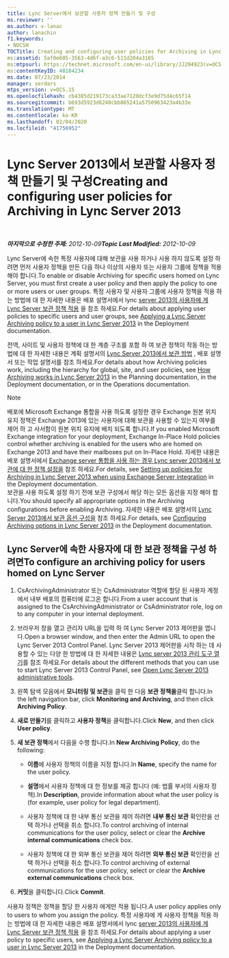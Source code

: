 ```yaml
---
title: Lync Server에서 보관할 사용자 정책 만들기 및 구성
ms.reviewer: ''
ms.author: v-lanac
author: lanachin
f1.keywords:
- NOCSH
TOCTitle: Creating and configuring user policies for Archiving in Lync Server
ms:assetid: 5af0e605-3563-4d6f-a3c6-511d204a3165
ms:mtpsurl: https://technet.microsoft.com/en-us/library/JJ204923(v=OCS.15)
ms:contentKeyID: 48184234
ms.date: 07/23/2014
manager: serdars
mtps_version: v=OCS.15
ms.openlocfilehash: cb4385d219173ca33ae7120dcf3e9d75d4c65f14
ms.sourcegitcommit: b693d5923d6240cbb865241a5750963423a4b33e
ms.translationtype: MT
ms.contentlocale: ko-KR
ms.lasthandoff: 02/04/2020
ms.locfileid: "41756952"
---
```

<div data-xmlns="http://www.w3.org/1999/xhtml">

<div class="topic" data-xmlns="http://www.w3.org/1999/xhtml" data-msxsl="urn:schemas-microsoft-com:xslt" data-cs="http://msdn.microsoft.com/en-us/">

<div data-asp="http://msdn2.microsoft.com/asp">

# <a name="creating-and-configuring-user-policies-for-archiving-in-lync-server-2013"></a><span data-ttu-id="da461-102">Lync Server 2013에서 보관할 사용자 정책 만들기 및 구성</span><span class="sxs-lookup"><span data-stu-id="da461-102">Creating and configuring user policies for Archiving in Lync Server 2013</span></span>

</div>

<div id="mainSection">

<div id="mainBody">

<span> </span>

<span data-ttu-id="da461-103">_**마지막으로 수정한 주제:** 2012-10-09_</span><span class="sxs-lookup"><span data-stu-id="da461-103">_**Topic Last Modified:** 2012-10-09_</span></span>

<span data-ttu-id="da461-104">Lync Server에 속한 특정 사용자에 대해 보관을 사용 하거나 사용 하지 않도록 설정 하려면 먼저 사용자 정책을 만든 다음 하나 이상의 사용자 또는 사용자 그룹에 정책을 적용 해야 합니다.</span><span class="sxs-lookup"><span data-stu-id="da461-104">To enable or disable Archiving for specific users homed on Lync Server, you must first create a user policy and then apply the policy to one or more users or user groups.</span></span> <span data-ttu-id="da461-105">특정 사용자 및 사용자 그룹에 사용자 정책을 적용 하는 방법에 대 한 자세한 내용은 배포 설명서에서 lync [server 2013의 사용자에 게 Lync Server 보관 정책 적용](lync-server-2013-applying-a-lync-server-archiving-policy-to-a-user.md) 을 참조 하세요.</span><span class="sxs-lookup"><span data-stu-id="da461-105">For details about applying user policies to specific users and user groups, see [Applying a Lync Server Archiving policy to a user in Lync Server 2013](lync-server-2013-applying-a-lync-server-archiving-policy-to-a-user.md) in the Deployment documentation.</span></span>

<span data-ttu-id="da461-106">전역, 사이트 및 사용자 정책에 대 한 계층 구조를 포함 하 여 보관 정책이 작동 하는 방법에 대 한 자세한 내용은 계획 설명서의 [Lync Server 2013에서 보관 방법](lync-server-2013-how-archiving-works.md) , 배포 설명서 또는 작업 설명서를 참조 하세요.</span><span class="sxs-lookup"><span data-stu-id="da461-106">For details about how Archiving policies work, including the hierarchy for global, site, and user policies, see [How Archiving works in Lync Server 2013](lync-server-2013-how-archiving-works.md) in the Planning documentation, in the Deployment documentation, or in the Operations documentation.</span></span>

<div>


> [!NOTE]
> <span data-ttu-id="da461-107">배포에 Microsoft Exchange 통합을 사용 하도록 설정한 경우 Exchange 원본 위치 유지 정책은 Exchange 2013에 있는 사용자에 대해 보관을 사용할 수 있는지 여부를 제어 하 고 사서함이 원본 위치 유지에 배치 되도록 합니다.</span><span class="sxs-lookup"><span data-stu-id="da461-107">If you enabled Microsoft Exchange integration for your deployment, Exchange In-Place Hold policies control whether archiving is enabled for the users who are homed on Exchange 2013 and have their mailboxes put on In-Place Hold.</span></span> <span data-ttu-id="da461-108">자세한 내용은 배포 설명서에서 <A href="lync-server-2013-setting-up-policies-for-archiving-when-using-exchange-server-integration.md">Exchange server 통합을 사용 하는 경우 Lync server 2013에서 보관에 대 한 정책 설정을</A> 참조 하세요.</span><span class="sxs-lookup"><span data-stu-id="da461-108">For details, see <A href="lync-server-2013-setting-up-policies-for-archiving-when-using-exchange-server-integration.md">Setting up policies for Archiving in Lync Server 2013 when using Exchange Server integration</A> in the Deployment documentation.</span></span><BR><span data-ttu-id="da461-109">보관을 사용 하도록 설정 하기 전에 보관 구성에서 해당 하는 모든 옵션을 지정 해야 합니다.</span><span class="sxs-lookup"><span data-stu-id="da461-109">You should specify all appropriate options in the Archiving configurations before enabling Archiving.</span></span> <span data-ttu-id="da461-110">자세한 내용은 배포 설명서의 <A href="lync-server-2013-configuring-archiving-options.md">Lync Server 2013에서 보관 옵션 구성을</A> 참조 하세요.</span><span class="sxs-lookup"><span data-stu-id="da461-110">For details, see <A href="lync-server-2013-configuring-archiving-options.md">Configuring Archiving options in Lync Server 2013</A> in the Deployment documentation.</span></span>



</div>

<div>

## <a name="to-configure-an-archiving-policy-for-users-homed-on-lync-server"></a><span data-ttu-id="da461-111">Lync Server에 속한 사용자에 대 한 보관 정책을 구성 하려면</span><span class="sxs-lookup"><span data-stu-id="da461-111">To configure an archiving policy for users homed on Lync Server</span></span>

1.  <span data-ttu-id="da461-112">CsArchivingAdministrator 또는 CsAdministrator 역할에 할당 된 사용자 계정에서 내부 배포의 컴퓨터에 로그온 합니다.</span><span class="sxs-lookup"><span data-stu-id="da461-112">From a user account that is assigned to the CsArchivingAdministrator or CsAdministrator role, log on to any computer in your internal deployment.</span></span>

2.  <span data-ttu-id="da461-113">브라우저 창을 열고 관리자 URL을 입력 하 여 Lync Server 2013 제어판을 엽니다.</span><span class="sxs-lookup"><span data-stu-id="da461-113">Open a browser window, and then enter the Admin URL to open the Lync Server 2013 Control Panel.</span></span> <span data-ttu-id="da461-114">Lync Server 2013 제어판을 시작 하는 데 사용할 수 있는 다양 한 방법에 대 한 자세한 내용은 [Lync server 2013 관리 도구 열기](lync-server-2013-open-lync-server-administrative-tools.md)를 참조 하세요.</span><span class="sxs-lookup"><span data-stu-id="da461-114">For details about the different methods that you can use to start Lync Server 2013 Control Panel, see [Open Lync Server 2013 administrative tools](lync-server-2013-open-lync-server-administrative-tools.md).</span></span>

3.  <span data-ttu-id="da461-115">왼쪽 탐색 모음에서 **모니터링 및 보관**을 클릭 한 다음 **보관 정책을**클릭 합니다.</span><span class="sxs-lookup"><span data-stu-id="da461-115">In the left navigation bar, click **Monitoring and Archiving**, and then click **Archiving Policy**.</span></span>

4.  <span data-ttu-id="da461-116">**새로 만들기**를 클릭하고 **사용자 정책**을 클릭합니다.</span><span class="sxs-lookup"><span data-stu-id="da461-116">Click **New**, and then click **User policy**.</span></span>

5.  <span data-ttu-id="da461-117">**새 보관 정책**에서 다음을 수행 합니다.</span><span class="sxs-lookup"><span data-stu-id="da461-117">In **New Archiving Policy**, do the following:</span></span>
    
      - <span data-ttu-id="da461-118">**이름**에 사용자 정책의 이름을 지정 합니다.</span><span class="sxs-lookup"><span data-stu-id="da461-118">In **Name**, specify the name for the user policy.</span></span>
    
      - <span data-ttu-id="da461-119">**설명**에서 사용자 정책에 대 한 정보를 제공 합니다 (예: 법률 부서의 사용자 정책).</span><span class="sxs-lookup"><span data-stu-id="da461-119">In **Description**, provide information about what the user policy is (for example, user policy for legal department).</span></span>
    
      - <span data-ttu-id="da461-120">사용자 정책에 대 한 내부 통신 보관을 제어 하려면 **내부 통신 보관** 확인란을 선택 하거나 선택을 취소 합니다.</span><span class="sxs-lookup"><span data-stu-id="da461-120">To control archiving of internal communications for the user policy, select or clear the **Archive internal communications** check box.</span></span>
    
      - <span data-ttu-id="da461-121">사용자 정책에 대 한 외부 통신 보관을 제어 하려면 **외부 통신 보관** 확인란을 선택 하거나 선택을 취소 합니다.</span><span class="sxs-lookup"><span data-stu-id="da461-121">To control archiving of external communications for the user policy, select or clear the **Archive external communications** check box.</span></span>

6.  <span data-ttu-id="da461-122">**커밋**을 클릭합니다.</span><span class="sxs-lookup"><span data-stu-id="da461-122">Click **Commit**.</span></span>

<span data-ttu-id="da461-123">사용자 정책은 정책을 할당 한 사용자 에게만 적용 됩니다.</span><span class="sxs-lookup"><span data-stu-id="da461-123">A user policy applies only to users to whom you assign the policy.</span></span> <span data-ttu-id="da461-124">특정 사용자에 게 사용자 정책을 적용 하는 방법에 대 한 자세한 내용은 배포 설명서에서 lync [server 2013의 사용자에 게 Lync Server 보관 정책 적용](lync-server-2013-applying-a-lync-server-archiving-policy-to-a-user.md) 을 참조 하세요.</span><span class="sxs-lookup"><span data-stu-id="da461-124">For details about applying a user policy to specific users, see [Applying a Lync Server Archiving policy to a user in Lync Server 2013](lync-server-2013-applying-a-lync-server-archiving-policy-to-a-user.md) in the Deployment documentation.</span></span>

</div>

</div>

<span> </span>

</div>

</div>

</div>


